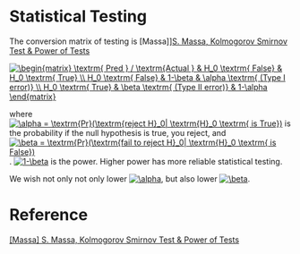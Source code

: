 
# Statistical Testing

The conversion matrix of testing is [Massa]][S. Massa, Kolmogorov Smirnov Test & Power of Tests]

<a href="https://www.codecogs.com/eqnedit.php?latex=\begin{matrix}&space;\textrm{&space;Pred&space;}&space;/&space;\textrm{Actual&space;}&space;&&space;H_0&space;\textrm{&space;False}&space;&&space;H_0&space;\textrm{&space;True}&space;\\&space;H_0&space;\textrm{&space;False}&space;&&space;1-\beta&space;&&space;\alpha&space;\textrm{&space;(Type&space;I&space;error)}&space;\\&space;H_0&space;\textrm{&space;True}&space;&&space;\beta&space;\textrm{&space;(Type&space;II&space;error)}&space;&&space;1-\alpha&space;\end{matrix}" target="_blank"><img src="https://latex.codecogs.com/gif.latex?\begin{matrix}&space;\textrm{&space;Pred&space;}&space;/&space;\textrm{Actual&space;}&space;&&space;H_0&space;\textrm{&space;False}&space;&&space;H_0&space;\textrm{&space;True}&space;\\&space;H_0&space;\textrm{&space;False}&space;&&space;1-\beta&space;&&space;\alpha&space;\textrm{&space;(Type&space;I&space;error)}&space;\\&space;H_0&space;\textrm{&space;True}&space;&&space;\beta&space;\textrm{&space;(Type&space;II&space;error)}&space;&&space;1-\alpha&space;\end{matrix}" title="\begin{matrix} \textrm{ Pred } / \textrm{Actual } & H_0 \textrm{ False} & H_0 \textrm{ True} \\ H_0 \textrm{ False} & 1-\beta & \alpha \textrm{ (Type I error)} \\ H_0 \textrm{ True} & \beta \textrm{ (Type II error)} & 1-\alpha \end{matrix}" /></a>

where <a href="https://www.codecogs.com/eqnedit.php?latex=\alpha&space;=&space;\textrm{Pr}(\textrm{reject&space;H}_0|&space;\textrm{H}_0&space;\textrm{&space;is&space;True})" target="_blank"><img src="https://latex.codecogs.com/gif.latex?\alpha&space;=&space;\textrm{Pr}(\textrm{reject&space;H}_0|&space;\textrm{H}_0&space;\textrm{&space;is&space;True})" title="\alpha = \textrm{Pr}(\textrm{reject H}_0| \textrm{H}_0 \textrm{ is True})" /></a> is the probability if the null hypothesis is true, you reject, and <a href="https://www.codecogs.com/eqnedit.php?latex=\beta&space;=&space;\textrm{Pr}(\textrm{fail&space;to&space;reject&space;H}_0|&space;\textrm{H}_0&space;\textrm{&space;is&space;False})" target="_blank"><img src="https://latex.codecogs.com/gif.latex?\beta&space;=&space;\textrm{Pr}(\textrm{fail&space;to&space;reject&space;H}_0|&space;\textrm{H}_0&space;\textrm{&space;is&space;False})" title="\beta = \textrm{Pr}(\textrm{fail to reject H}_0| \textrm{H}_0 \textrm{ is False})" /></a>. <a href="https://www.codecogs.com/eqnedit.php?latex=1-\beta" target="_blank"><img src="https://latex.codecogs.com/gif.latex?1-\beta" title="1-\beta" /></a> is the power. Higher power has more reliable statistical testing.

We wish not only not only lower <a href="https://www.codecogs.com/eqnedit.php?latex=\alpha" target="_blank"><img src="https://latex.codecogs.com/gif.latex?\alpha" title="\alpha" /></a>, but also lower <a href="https://www.codecogs.com/eqnedit.php?latex=\beta" target="_blank"><img src="https://latex.codecogs.com/gif.latex?\beta" title="\beta" /></a>.




# Reference



[S. Massa, Kolmogorov Smirnov Test & Power of Tests]: http://www.stats.ox.ac.uk/~massa/Lecture%2013.pdf
[[Massa] S. Massa, Kolmogorov Smirnov Test & Power of Tests](http://www.stats.ox.ac.uk/~massa/Lecture%2013.pdf)
